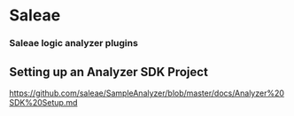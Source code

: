 # Saleae
### Saleae logic analyzer plugins

## Setting up an Analyzer SDK Project

https://github.com/saleae/SampleAnalyzer/blob/master/docs/Analyzer%20SDK%20Setup.md


